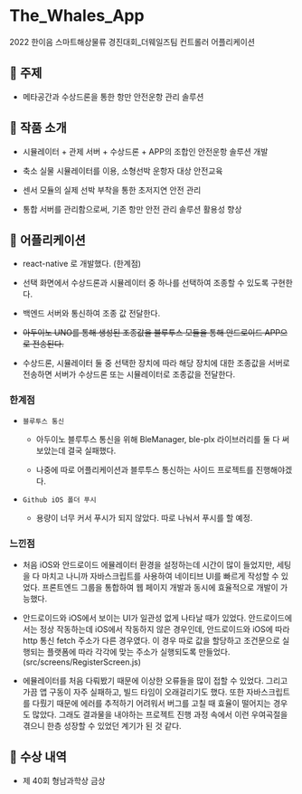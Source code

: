 # The_Whales_App

2022 한이음 스마트해상물류 경진대회\_더웨일즈팀 컨트롤러 어플리케이션

## 🚀 주제

- 메타공간과 수상드론을 통한 항만 안전운항 관리 솔루션

## 📝 작품 소개

- 시뮬레이터 + 관제 서버 + 수상드론 + APP의 조합인 안전운항 솔루션 개발

- 축소 실물 시뮬레이터를 이용, 소형선박 운항자 대상 안전교육

- 센서 모듈의 실제 선박 부착을 통한 초저지연 안전 관리

- 통합 서버를 관리함으로써, 기존 항만 안전 관리 솔루션 활용성 향상

## 📱 어플리케이션

- react-native 로 개발했다. (한계점)

- 선택 화면에서 수상드론과 시뮬레이터 중 하나를 선택하여 조종할 수 있도록 구현한다.

- 백엔드 서버와 통신하여 조종 값 전달한다.

- ~~아두이노 UNO를 통해 생성된 조종값을 블루투스 모듈을 통해 안드로이드 APP으로 전송된다.~~

- 수상드론, 시뮬레이터 둘 중 선택한 장치에 따라 해당 장치에 대한 조종값을 서버로 전송하면 서버가 수상드론 또는 시뮬레이터로 조종값을 전달한다.

### 한계점

- `블루투스 통신`

  - 아두이노 블루투스 통신을 위해 BleManager, ble-plx 라이브러리를 둘 다 써보았는데 결국 실패했다.

  - 나중에 따로 어플리케이션과 블루투스 통신하는 사이드 프로젝트를 진행해야겠다.

- `Github iOS 폴더 푸시`

  - 용량이 너무 커서 푸시가 되지 않았다. 따로 나눠서 푸시를 할 예정.

### 느낀점

- 처음 iOS와 안드로이드 에뮬레이터 환경을 설정하는데 시간이 많이 들었지만, 세팅을 다 마치고 나니까 자바스크립트를 사용하여 네이티브 UI를 빠르게 작성할 수 있었다. 프론트엔드 그룹을 통합하여 웹 페이지 개발과 동시에 효율적으로 개발이 가능했다.

- 안드로이드와 iOS에서 보이는 UI가 일관성 없게 나타날 때가 있었다. 안드로이드에서는 정상 작동하는데 iOS에서 작동하지 않은 경우인데, 안드로이드와 iOS에 따라 http 통신 fetch 주소가 다른 경우였다. 이 경우 따로 값을 할당하고 조건문으로 실행되는 플랫폼에 따라 각각에 맞는 주소가 실행되도록 만들었다. (src/screens/RegisterScreen.js)

- 에뮬레이터를 처음 다뤄봤기 때문에 이상한 오류들을 많이 접할 수 있었다. 그리고 가끔 앱 구동이 자주 실패하고, 빌드 타임이 오래걸리기도 했다. 또한 자바스크립트를 다뤘기 때문에 에러를 추적하기 어려워서 버그를 고칠 때 효율이 떨어지는 경우도 많았다. 그래도 결과물을 내야하는 프로젝트 진행 과정 속에서 이런 우여곡절을 겪으니 한층 성장할 수 있었던 계기가 된 것 같다.

## 🥇 수상 내역

- 제 40회 형남과학상 금상
